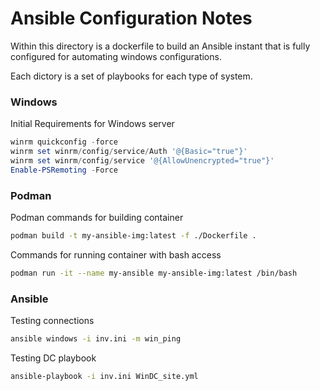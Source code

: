 # Ansible Configuration Notes
Within this directory is a dockerfile to build an Ansible instant that is fully configured for automating windows configurations.

Each dictory is a set of playbooks for each type of system.


### Windows
Initial Requirements for Windows server

```powershell
winrm quickconfig -force
winrm set winrm/config/service/Auth '@{Basic="true"}'
winrm set winrm/config/service '@{AllowUnencrypted="true"}'
Enable-PSRemoting -Force
```

### Podman
Podman commands for building container

```bash
podman build -t my-ansible-img:latest -f ./Dockerfile .
```

Commands for running container with bash access

```bash
podman run -it --name my-ansible my-ansible-img:latest /bin/bash
```

### Ansible
Testing connections

```bash
ansible windows -i inv.ini -m win_ping
```

Testing DC playbook

```bash
ansible-playbook -i inv.ini WinDC_site.yml
```

